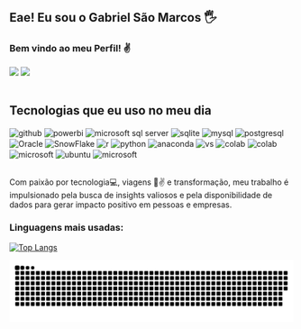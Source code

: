 ## Eae! Eu sou o Gabriel São Marcos 🖐️
### Bem vindo ao meu Perfil! :v:

<div>
  <img  height="180em" src="https://github-readme-stats.vercel.app/api?username=saomarcostecnologia&show_icons=true&theme=great-gatsby&include_all_commits=true&count_private=true"/>
  <img height="180em" src="https://github-readme-stats.vercel.app/api/top-langs/?username=saomarcostecnologia&layout=compact&langs_count=7&theme=dark"/>
</div>
<br>

## Tecnologias que eu uso no meu dia
<div style="display: inline_block">
  <img align="center" alt="github" src="https://img.shields.io/badge/GitHub-181717.svg?style=for-the-badge&logo=GitHub&logoColor=white" />
  <img align="center" alt="powerbi" src="https://img.shields.io/badge/Power%20BI-F2C811.svg?style=for-the-badge&logo=Power-BI&logoColor=black" />
  <img align="center" alt="microsoft sql server" src="https://img.shields.io/badge/Microsoft_SQL_Server-CC2927?style=for-the-badge&logo=microsoft-sql-server&logoColor=white" />
  <img align="center" alt="sqlite" src="https://img.shields.io/badge/SQLite-003B57.svg?style=for-the-badge&logo=SQLite&logoColor=white" />
  <img align="center" alt="mysql" src="https://img.shields.io/badge/MySQL-4479A1.svg?style=for-the-badge&logo=MySQL&logoColor=white" />
  <img align="center" alt="postgresql" src="https://img.shields.io/badge/PostgreSQL-4169E1.svg?style=for-the-badge&logo=PostgreSQL&logoColor=white" />
  <img align="center" alt="Oracle" src="https://img.shields.io/badge/Oracle-F80000.svg?style=for-the-badge&logo=Oracle&logoColor=white" />
  <img align="center" alt="SnowFlake" src="https://img.shields.io/badge/Snowflake-29B5E8.svg?style=for-the-badge&logo=Snowflake&logoColor=white" />
  <img align="center" alt="r" src="https://img.shields.io/badge/R-276DC3?style=for-the-badge&logo=r&logoColor=white" />
  <img align="center" alt="python" src="https://img.shields.io/badge/Python-3776AB.svg?style=for-the-badge&logo=Python&logoColor=white" />
  <img align="center" alt="anaconda" src="https://img.shields.io/badge/Anaconda-44A833.svg?style=for-the-badge&logo=Anaconda&logoColor=white" />
  <img align="center" alt="vs" src="https://img.shields.io/badge/VSCodium-2F80ED.svg?style=for-the-badge&logo=VSCodium&logoColor=white" />
  <img align="center" alt="colab" src="https://img.shields.io/badge/PyCharm-000000.svg?style=for-the-badge&logo=PyCharm&logoColor=white" />
  <img align="center" alt="colab" src="https://img.shields.io/badge/Google%20Colab-F9AB00.svg?style=for-the-badge&logo=Google-Colab&logoColor=white" />
  <img align="center" alt="microsoft" src="https://img.shields.io/badge/Microsoft%20Office-D83B01.svg?style=for-the-badge&logo=Microsoft-Office&logoColor=white" />
  <img align="center" alt="ubuntu" src="https://img.shields.io/badge/Ubuntu-E95420.svg?style=for-the-badge&logo=Ubuntu&logoColor=white" />
  <img align="center" alt="microsoft" src="https://img.shields.io/badge/Microsoft-5E5E5E.svg?style=for-the-badge&logo=Microsoft&logoColor=white" />
</div><br/>

Com paixão por tecnologia:computer:, viagens :palm_tree::v: e transformação, meu trabalho é impulsionado pela busca de insights valiosos e pela disponibilidade de dados para gerar impacto positivo em pessoas e empresas.

### Linguagens mais usadas:
[![Top Langs](https://github-readme-stats.vercel.app/api/top-langs/?username=saomarcostecnologia)](https://github.com/saomarcostecnologia/github-readme-stats)

<picture>
  <source media="(prefers-color-scheme: dark)" srcset="https://raw.githubusercontent.com/saomarcostecnologia/saomarcostecnologia/output/github-contribution-grid-snake-dark.svg">
  <source media="(prefers-color-scheme: light)" srcset="https://raw.githubusercontent.com/saomarcostecnologia/saomarcostecnologia/output/github-contribution-grid-snake.svg">
  <img alt="github contribution grid snake animation" src="https://raw.githubusercontent.com/saomarcostecnologia/saomarcostecnologia/output/github-contribution-grid-snake.svg">
</picture>
